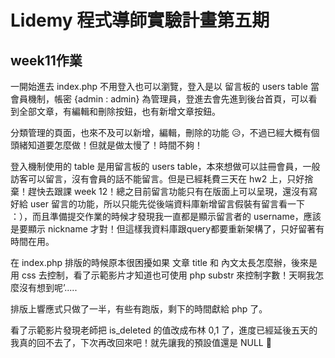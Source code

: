 # Lidemy 程式導師實驗計畫第五期
## week11作業 
一開始進去 index.php 不用登入也可以瀏覽，登入是以 留言板的 users table 當會員機制，帳密 {admin : admin} 為管理員，登進去會先進到後台首頁，可以看到全部文章，有編輯和刪除按鈕，也有新增文章按鈕。

分類管理的頁面，也來不及可以新增，編輯，刪除的功能 😥，不過已經大概有個頭緒知道要怎麼做！但就是做太慢了！時間不夠！ 

登入機制使用的 table 是用留言板的 users table，本來想做可以註冊會員，一般訪客可以留言，沒有會員的話不能留言。但是已經耗費三天在 hw2 上，只好捨棄！趕快去跟課 week 12！總之目前留言功能只有在版面上可以呈現，還沒有寫好給 user 留言的功能，所以只能先從後端資料庫新增留言假裝有留言看一下 ：），而且準備提交作業的時候才發現我一直都是顯示留言者的 username，應該是要顯示 nickname 才對！但這樣我資料庫跟query都要重新架構了，只好留著有時間在用。


在 index.php 排版的時候原本很困擾如果 文章 title 和 內文太長怎麼辦，後來是用 css 去控制，看了示範影片才知道也可使用 php substr 來控制字數！天啊我怎麼沒有想到呢’.....


排版上響應式只做了一半，有些有跑版，剩下的時間獻給 php 了。

看了示範影片發現老師把 is_deleted 的值改成布林 0,1 了，進度已經延後五天的我真的回不去了，下次再改回來吧！就先讓我的預設值還是 NULL 🙁